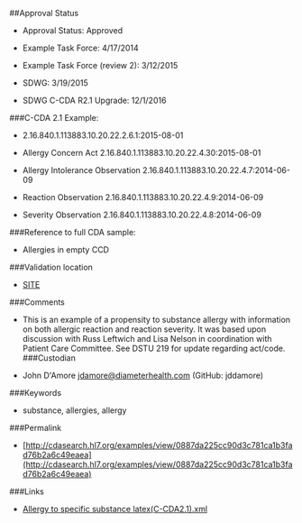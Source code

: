##Approval Status 

* Approval Status: Approved
* Example Task Force: 4/17/2014
* Example Task Force (review 2): 3/12/2015
* SDWG: 3/19/2015

* SDWG C-CDA R2.1 Upgrade: 12/1/2016    

###C-CDA 2.1 Example: 

* 2.16.840.1.113883.10.20.22.2.6.1:2015-08-01

* Allergy Concern Act 2.16.840.1.113883.10.20.22.4.30:2015-08-01

* Allergy Intolerance Observation 2.16.840.1.113883.10.20.22.4.7:2014-06-09
* Reaction Observation 2.16.840.1.113883.10.20.22.4.9:2014-06-09
* Severity Observation 2.16.840.1.113883.10.20.22.4.8:2014-06-09

###Reference to full CDA sample:
* Allergies in empty CCD


###Validation location

* [SITE](https://sitenv.org/c-cda-validator)


###Comments

* This is an example of a propensity to substance allergy with information on both allergic reaction and reaction severity. It was based upon discussion with Russ Leftwich and Lisa Nelson in coordination with Patient Care Committee. See DSTU 219 for update regarding act/code.
###Custodian

* John D'Amore jdamore@diameterhealth.com (GitHub: jddamore)



###Keywords

* substance, allergies, allergy


###Permalink 

* [http://cdasearch.hl7.org/examples/view/0887da225cc90d3c781ca1b3fad76b2a6c49eaea](http://cdasearch.hl7.org/examples/view/0887da225cc90d3c781ca1b3fad76b2a6c49eaea)

###Links 

* [Allergy to specific substance latex(C-CDA2.1).xml](https://github.com/HL7/C-CDA-Examples/tree/master/Allergies/Allergy%20to%20latex/Allergy%20to%20specific%20substance%20latex%28C-CDA2.1%29.xml)
